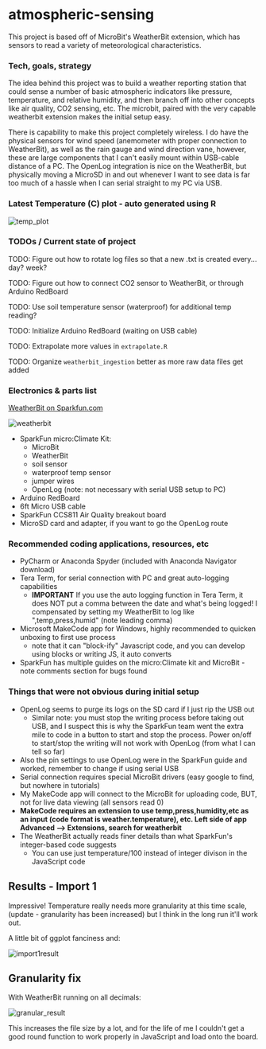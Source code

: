 # atmospheric-sensing
This project is based off of MicroBit's WeatherBit extension, which has sensors to read a variety of
meteorological characteristics.


### Tech, goals, strategy
The idea behind this project was to build a weather reporting station that could sense a 
number of basic atmospheric indicators like pressure, temperature, and relative humidity, and
then branch off into other concepts like air quality, CO2 sensing, etc.  The microbit, paired
with the very capable weatherbit extension makes the initial setup easy.

There is capability to make this project completely wireless.  I do have the physical sensors for
wind speed (anemometer with proper connection to WeatherBit), as well as the rain gauge and
wind direction vane, however, these are large components that I can't easily mount within USB-cable
distance of a PC.  The OpenLog integration is nice on the WeatherBit, but physically moving a 
MicroSD in and out whenever I want to see data is far too much of a hassle when I can serial straight
to my PC via USB.

### Latest Temperature (C) plot - auto generated using R
![temp_plot](https://github.com/mathemacode/atmospheric-sensing/blob/master/weatherbit_ingestion/latest_temp_plot.png)

### TODOs / Current state of project
TODO: Figure out how to rotate log files so that a new .txt is created every... day? week?

TODO: Figure out how to connect CO2 sensor to WeatherBit, or through Arduino RedBoard

TODO: Use soil temperature sensor (waterproof) for additional temp reading?

TODO: Initialize Arduino RedBoard (waiting on USB cable)

TODO: Extrapolate more values in `extrapolate.R`

TODO: Organize `weatherbit_ingestion` better as more raw data files get added


### Electronics & parts list
[WeatherBit on Sparkfun.com](https://www.sparkfun.com/search/results?term=weatherbit)

![weatherbit](https://github.com/mathemacode/atmospheric-sensing/blob/master/pics_plots/sparkfun_photo.jpg)

- SparkFun micro:Climate Kit:
    - MicroBit
    - WeatherBit
    - soil sensor
    - waterproof temp sensor
    - jumper wires
    - OpenLog (note: not necessary with serial USB setup to PC)
- Arduino RedBoard
- 6ft Micro USB cable
- SparkFun CCS811 Air Quality breakout board
- MicroSD card and adapter, if you want to go the OpenLog route


### Recommended coding applications, resources, etc
- PyCharm or Anaconda Spyder (included with Anaconda Navigator download)
- Tera Term, for serial connection with PC and great auto-logging capabilities
    - **IMPORTANT** If you use the auto logging function in Tera Term, it does NOT put a comma between 
    the date and what's being logged!  I compensated by setting my WeatherBit to log like ",temp,press,humid"
    (note leading comma)
- Microsoft MakeCode app for Windows, highly recommended to quicken unboxing to first use process
    - note that it can "block-ify" Javascript code, and you can develop using blocks or writing JS, it auto converts
- SparkFun has multiple guides on the micro:Climate kit and MicroBit - note comments section for bugs found


### Things that were not obvious during initial setup
- OpenLog seems to purge its logs on the SD card if I just rip the USB out
    - Similar note: you must stop the writing process before taking out USB, and I suspect this is why
    the SparkFun team went the extra mile to code in a button to start and stop the process.  Power on/off to
    start/stop the writing will not work with OpenLog (from what I can tell so far)
- Also the pin settings to use OpenLog were in the SparkFun guide and worked, remember to change if using serial USB
- Serial connection requires special MicroBit drivers (easy google to find, but nowhere in tutorials)
- My MakeCode app will connect to the MicroBit for uploading code, BUT, not for live data viewing (all sensors read 0)
- **MakeCode requires an extension to use temp,press,humidity,etc as an input (code format is weather.temperature), 
etc.  Left side of app Advanced --> Extensions, search for weatherbit**
- The WeatherBit actually reads finer details than what SparkFun's integer-based code suggests
    - You can use just temperature/100 instead of integer divison in the JavaScript code


## Results - Import 1
Impressive!  Temperature really needs more granularity at this time scale, (update - granularity has been increased) 
but I think in the long run it'll work out.

A little bit of ggplot fanciness and:

![import1result](https://github.com/mathemacode/atmospheric-sensing/blob/master/pics_plots/import_11-18-2019/temp_humid_press_plot.png)


## Granularity fix
With WeatherBit running on all decimals:

![granular_result](https://github.com/mathemacode/atmospheric-sensing/blob/master/pics_plots/import_append_11-19-2019/allvals_size1.PNG)

This increases the file size by a lot, and for the life of me I couldn't get a good round function to 
work properly in JavaScript and load onto the board.
